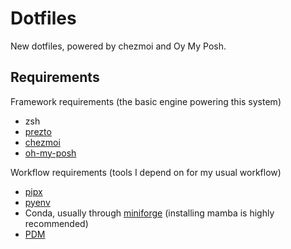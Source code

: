 # Dotfiles

New dotfiles, powered by chezmoi and Oy My Posh.

## Requirements

Framework requirements (the basic engine powering this system)

- zsh
- [prezto](https://github.com/sorin-ionescu/prezto)
- [chezmoi](https://github.com/twpayne/chezmoi/)
- [oh-my-posh](https://github.com/jandedobbeleer/oh-my-posh)

Workflow requirements (tools I depend on for my usual workflow)

- [pipx](https://github.com/pypa/pipx/)
- [pyenv](https://github.com/pyenv/pyenv)
- Conda, usually through [miniforge](https://github.com/conda-forge/miniforge) (installing mamba is highly recommended)
- [PDM](https://github.com/pdm-project/pdm/)
